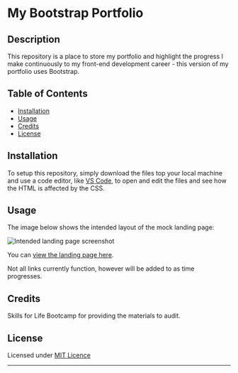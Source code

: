 # My Bootstrap Portfolio

## Description 

This repository is a place to store my portfolio and highlight the progress I make continuously to my front-end development career - this version of my portfolio uses Bootstrap.


## Table of Contents

* [Installation](#installation)
* [Usage](#usage)
* [Credits](#credits)
* [License](#license)


## Installation

To setup this repository, simply download the files top your local machine and use a code editor, like [VS Code](https://github.com/microsoft/vscode), to open and edit the files and see how the HTML is affected by the CSS.


## Usage 

The image below shows the intended layout of the mock landing page:

![Intended landing page screenshot](https://github.com/ibanezlewis/bootstrap-portfolio/blob/main/assets/images/readme-image.png)

You can [view the landing page here](https://ibanezlewis.github.io/bootstrap-portfolio/).

Not all links currently function, however will be added to as time progresses.

## Credits

Skills for Life Bootcamp for providing the materials to audit.


## License

Licensed under [MIT Licence](https://choosealicense.com/licenses/mit/)

---